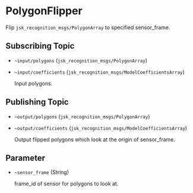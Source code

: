 # PolygonFlipper

Flip `jsk_recognition_msgs/PolygonArray` to specified sensor_frame.

## Subscribing Topic
* `~input/polygons` (`jsk_recognition_msgs/PolygonArray`)
* `~input/coefficients` (`jsk_recognition_msgs/ModelCoefficientsArray`)

  Input polygons.
## Publishing Topic
* `~output/polygons` (`jsk_recognition_msgs/PolygonArray`)
* `~output/coefficients` (`jsk_recognition_msgs/ModelCoefficientsArray`)

  Output flipped polygons which look at the origin of sensor_frame.
## Parameter
* `~sensor_frame` (String)

   frame_id of sensor for polygons to look at.
